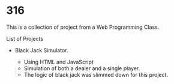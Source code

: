 # 316

This is a collection of project from a Web Programming Class. 

List of Projects
<ul>
<li>Black Jack Simulator. </li>
<ul>
<li> Using HTML and JavaScript</li>
<li>Simulation of both a dealer and a single player.  </li>
<li>The logic of black jack was slimmed down for this project. </li>
</ul>
</ul>

